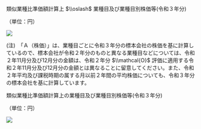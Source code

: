類似業種比準価額計算上 $\\oslash$ 業種目及び業種目別株価等(令和３年分)

（単位：円）

![](https://www.nta.go.jp/tmp/7f997de4-56ae-4fed-8385-36c59f2887ac/images/dacc633f4a01a4c1341cec14b867517ec5469289d0e9fa370744afa0bdbf2f9d.jpg)

(注)　「Ａ（株価）」は、業種目ごとに令和３年分の標本会社の株価を基に計算しているので、標本会社が令和２年分のものと異なる業種目などについては、令和２年11月分及び12月分の金額は、令和２年分 $\\mathcal{O}$ 評価に適用する令和２年11月分及び12月分の金額とは異なることに留意してください。また、令和２年平均及び課税時期の属する月以前２年間の平均株価についても、令和３年分の標本会社を基に計算しています。

類似業種比準価額計算上の業種目及び業種目別株価等(令和３年分)

（単位：円）

![](https://www.nta.go.jp/tmp/7f997de4-56ae-4fed-8385-36c59f2887ac/images/7ce8c2493ffe4ca22eb3e66f755b24ed463176407a9821c189f86981bb1b010f.jpg)